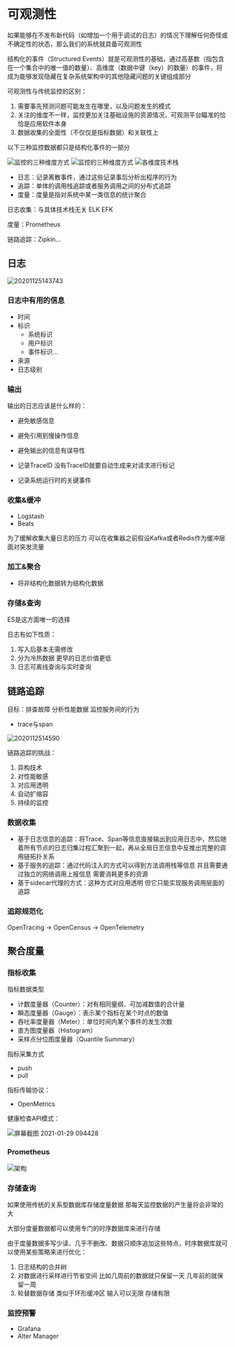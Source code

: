 # 可观测性

如果能够在不发布新代码（如增加一个用于调试的日志）的情况下理解任何奇怪或不确定性的状态，那么我们的系统就具备可观测性

结构化的事件（Structured Events）就是可观测性的基础，通过高基数（指包含在一个集合中的唯一值的数量）、高维度（数据中键（key）的数量）的事件，将成为能够发现隐藏在复杂系统架构中的其他隐藏问题的关键组成部分

可观测性与传统监控的区别：

1. 需要事先预测问题可能发生在哪里，以及问题发生的模式
2. 关注的维度不一样，监控更加关注基础设施的资源情况，可观测平台瞄准的恰恰是应用软件本身
3. 数据收集的全面性（不仅仅是指标数据）和关联性上

以下三种监控数据都只是结构化事件的一部分

![监控的三种维度方式](/assets/20201125142726.png)
![监控的三种维度方式](/assets/批注%202020-06-21%20084850.png)
![各维度技术栈](/assets/批注%202020-04-13%20160526.png)

- 日志：记录离散事件，通过这些记录事后分析出程序的行为
- 追踪：单体的调用栈追踪或者服务调用之间的分布式追踪
- 度量：度量是指对系统中某一类信息的统计聚合

日志收集：与具体技术栈无关 ELK EFK

度量：Prometheus

链路追踪：Zipkin...

## 日志

![20201125143743](/assets/20201125143743.jpg)

### 日志中有用的信息

- 时间
- 标识
  - 系统标识
  - 用户标识
  - 事件标识...
- 来源
- 日志级别

### 输出

输出的日志应该是什么样的：

- 避免敏感信息
- 避免引用到慢操作信息
- 避免输出的信息有误导性

- 记录TraceID 没有TraceID就要自动生成来对请求进行标记
- 记录系统运行时的关键事件

### 收集&缓冲

- Logstash
- Beats

为了缓解收集大量日志的压力 可以在收集器之前假设Kafka或者Redis作为缓冲层 面对突发流量

### 加工&聚合

- 将非结构化数据转为结构化数据

### 存储&查询

ES是这方面唯一的选择

日志有如下性质：

1. 写入后基本无需修改
2. 分为冷热数据 更早的日志价值更低
3. 日志可离线查询与实时查询

## 链路追踪

目标：排查故障 分析性能数据 监控服务间的行为

- trace与span

![2020112514590](/assets/2020112514590.png)

链路追踪的挑战：

1. 异构技术
2. 对性能敏感
3. 对应用透明
4. 自动扩缩容
5. 持续的监控

### 数据收集

- 基于日志信息的追踪：将Trace、Span等信息直接输出到应用日志中，然后随着所有节点的日志归集过程汇聚到一起，再从全局日志信息中反推出完整的调用链拓扑关系
- 基于服务的追踪：通过代码注入的方式可以得到方法调用栈等信息 并且需要通过独立的网络调用上报信息 需要消耗更多的资源
- 基于sidecar代理的方式：这种方式对应用透明 但它只能实现服务调用层面的追踪

### 追踪规范化

OpenTracing -> OpenCensus -> OpenTelemetry

## 聚合度量

### 指标收集

指标数据类型

- 计数度量器（Counter）：对有相同量纲、可加减数值的合计量
- 瞬态度量器（Gauge）：表示某个指标在某个时点的数值
- 吞吐率度量器（Meter）：单位时间内某个事件的发生次数
- 直方图度量器（Histogram）
- 采样点分位图度量器（Quantile Summary）

指标采集方式

- push
- pull

指标传输协议：

- OpenMetrics

健康检查API模式：

![屏幕截图 2021-01-29 094428](/assets/屏幕截图%202021-01-29%20094428.png)

### Prometheus

![架构](/assets/批注%202020-04-22%20150857.png)

### 存储查询

如果使用传统的关系型数据库存储度量数据 那每天监控数据的产生量将会非常的大

大部分度量数据都可以使用专门的时序数据库来进行存储

由于度量数据多写少读、几乎不删改、数据只顺序追加这些特点，时序数据库就可以使用某些策略来进行优化：

1. 日志结构的合并树
2. 对数据进行采样进行节省空间 比如几周前的数据就只保留一天 几年前的就保留一周
3. 轮替数据存储 类似于环形缓冲区 输入可以无限 存储有限

### 监控预警

- Grafana
- Alter Manager

